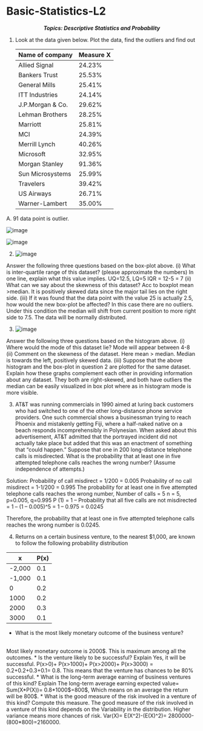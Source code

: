 # Basic-Statistics-L2
_**<p align = "center">Topics: Descriptive Statistics and Probability</p>**_

1. Look at the data given below. Plot the data, find the outliers and find out

   | Name of company | Measure X |
   | --------------- | --------- |
   | Allied Signal | 24.23% |
   | Bankers Trust | 25.53% |
   | General Mills | 25.41% |
   | ITT Industries | 24.14% |
   | J.P.Morgan &amp; Co. | 29.62% |
   | Lehman Brothers | 28.25% |
   | Marriott | 25.81% |
   | MCI | 24.39% |
   | Merrill Lynch | 40.26% |
   | Microsoft | 32.95% |
   | Morgan Stanley | 91.36% |
   | Sun Microsystems | 25.99% |
   | Travelers | 39.42% |
   | US Airways | 26.71% |
   | Warner-Lambert | 35.00% |

A. 91 data point is outlier.

![image](https://github.com/user-attachments/assets/ee20f111-9246-414d-be7f-467181bf7de8)

![image](https://github.com/user-attachments/assets/84890a58-98c6-4ecb-8d42-32a6a2a02acc)

2. ![image](https://github.com/user-attachments/assets/21044d4f-058e-45e2-a493-44eb88278a49)

Answer the following three questions based on the box-plot above.
(i)	What is inter-quartile range of this dataset? (please approximate the numbers) In one line, explain what this value implies.
UQ=12.5, LQ=5
IQR = 12-5 = 7
(ii)	What can we say about the skewness of this dataset?
Acc to boxplot mean >median. It is positively skewed data since the major tail lies on the right side.
(iii)	If it was found that the data point with the value 25 is actually 2.5, how would the new box-plot be affected?
In this case there are no outliers. Under this condition the median will shift from current position to more right side to 7.5. The data will be normally distributed.

3. ![image](https://github.com/user-attachments/assets/6e05196d-7a11-4921-80da-074e4a6d5da0)

Answer the following three questions based on the histogram above.
(i)	Where would the mode of this dataset lie?
Mode will appear between 4-8
(ii)	Comment on the skewness of the dataset.
Here mean > median. Median is towards the left, positively skewed data.
(iii)	Suppose that the above histogram and the box-plot in question 2 are plotted for the same dataset. Explain how these graphs complement each other in providing information about any dataset. 
They both are right-skewed, and both have outliers the median can be easily visualized in box plot where as in histogram mode is more visible.

3.	AT&T was running commercials in 1990 aimed at luring back customers who had switched to one of the other long-distance phone service providers. One such commercial shows a businessman trying to reach Phoenix and mistakenly getting Fiji, where a half-naked native on a beach responds incomprehensibly in Polynesian. When asked about this advertisement, AT&T admitted that the portrayed incident did not actually take place but added that this was an enactment of something that “could happen.” Suppose that one in 200 long-distance telephone calls is misdirected. What is the probability that at least one in five attempted telephone calls reaches the wrong number? (Assume independence of attempts.)

Solution:
Probability of call misdirect = 1/200 = 0.005
Probability of no call misdirect = 1-1/200 = 0.995
The probability for at least one in five attempted telephone calls reaches the wrong number, Number of calls = 5
n = 5, p=0.005, q=0.995
P (1) = 1 – Probability that all five calls are not misdirected
         = 1 – (1 – 0.005)^5
         = 1 – 0.975
         = 0.0245

Therefore, the probability that at least one in five attempted telephone calls reaches the wrong number is 0.0245.

4.	Returns on a certain business venture, to the nearest $1,000, are known to follow the following probability distribution
   
| x |	P(x) |
| ----- | ----- |
| -2,000 | 0.1 |
| -1,000 | 0.1 |
| 0 | 0.2 |
| 1000 |	0.2 |
| 2000 |	0.3 |
| 3000 |	0.1 |

* What is the most likely monetary outcome of the business venture?
<br/>
Most likely monetary outcome is 2000$. This is maximum among all the outcomes.
* Is the venture likely to be successful? Explain
Yes, it will be successful.
P(x>0)+ P(x>1000)+ P(x>2000)+ P(x>3000) = 0.2+0.2+0.3+0.1= 0.8.
This means that the venture has chances to be 80% successful.
* What is the long-term average earning of business ventures of this kind? Explain
The long-term average earning expected value= Sum(X*P(X))= 0.8*1000$=800$,
Which means on an average the return will be 800$.
* What is the good measure of the risk involved in a venture of this kind? Compute this measure.
The good measure of the risk involved in a venture of this kind depends on the Variability in the distribution.
Higher variance means more chances of risk.
Var(X)= E(X^2)-(E(X)^2)= 2800000-(800*800)=2160000.







